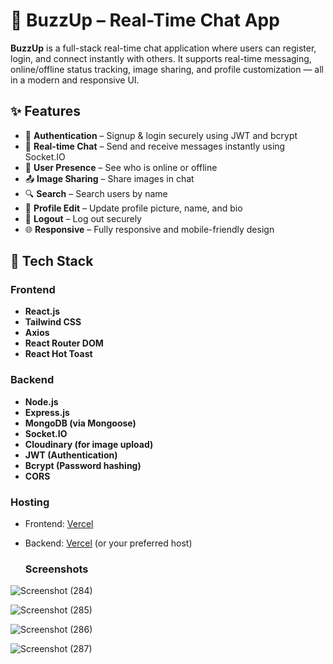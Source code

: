 # 💬 BuzzUp – Real-Time Chat App

**BuzzUp** is a full-stack real-time chat application where users can register, login, and connect instantly with others. It supports real-time messaging, online/offline status tracking, image sharing, and profile customization — all in a modern and responsive UI.

## ✨ Features

- 🔐 **Authentication** – Signup & login securely using JWT and bcrypt
- 💬 **Real-time Chat** – Send and receive messages instantly using Socket.IO
- 👥 **User Presence** – See who is online or offline
- 📤 **Image Sharing** – Share images in chat
- 🔍 **Search** – Search users by name
- 🧑 **Profile Edit** – Update profile picture, name, and bio
- 🚪 **Logout** – Log out securely
- 🌐 **Responsive** – Fully responsive and mobile-friendly design

## 🚀 Tech Stack

### Frontend
- **React.js**
- **Tailwind CSS**
- **Axios**
- **React Router DOM**
- **React Hot Toast**

### Backend
- **Node.js**
- **Express.js**
- **MongoDB (via Mongoose)**
- **Socket.IO**
- **Cloudinary (for image upload)**
- **JWT (Authentication)**
- **Bcrypt (Password hashing)**
- **CORS**

### Hosting
- Frontend: [Vercel](https://vercel.com/)
- Backend: [Vercel](https://vercel.com/) (or your preferred host)

  ### Screenshots
![Screenshot (284)](https://github.com/user-attachments/assets/bbc8c66f-a063-4f85-b456-6e13e8d63c7b)

![Screenshot (285)](https://github.com/user-attachments/assets/1f811001-4df2-43c4-8e41-d5fbcb7984f9)

![Screenshot (286)](https://github.com/user-attachments/assets/542a3e60-c10f-4bdc-aed7-bb895cc16a9b)

![Screenshot (287)](https://github.com/user-attachments/assets/a5a9a819-cf00-4c3d-bcee-7acc6b9bd32d)





  
